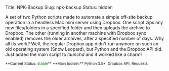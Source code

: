 Title: NPK-Backup
Slug: npk-backup
Status: hidden


A set of two Python scripts made to automate a simple off-site backup operation in a headless Mac mini server using Dropbox. One script zips any new files/folders in a specified folder and then uploads the archive to Dropbox. The other (running in another machine with Dropbox sync enabled) removes the older archives, after a specified number of days. Why all tis work? Well, the regular Dropbox app didn't run anymore on such an old operating system (Snow Leopard), but Python and the Dropbox API did. Just added the main script to *launchd* and it worked like a charm!

<small>
**Current Status: <span style="color:green">stable</span>**  
**Main toolset:** Python 3.5+, Dropbox API, Requests  
</small>

